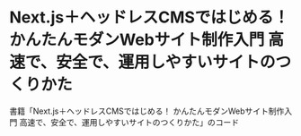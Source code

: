 # Next.js＋ヘッドレスCMSではじめる！ かんたんモダンWebサイト制作入門 高速で、安全で、運用しやすいサイトのつくりかた

書籍「Next.js＋ヘッドレスCMSではじめる！ かんたんモダンWebサイト制作入門 高速で、安全で、運用しやすいサイトのつくりかた」のコード

